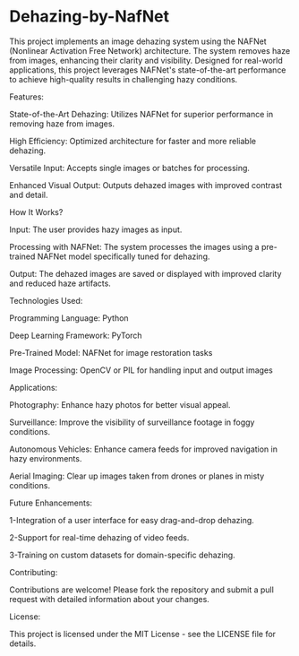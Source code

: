 # Dehazing-by-NafNet

This project implements an image dehazing system using the NAFNet (Nonlinear Activation Free Network) architecture. The system removes haze from images, enhancing their clarity and visibility. Designed for real-world applications, this project leverages NAFNet's state-of-the-art performance to achieve high-quality results in challenging hazy conditions.

Features:

State-of-the-Art Dehazing: Utilizes NAFNet for superior performance in removing haze from images.

High Efficiency: Optimized architecture for faster and more reliable dehazing.

Versatile Input: Accepts single images or batches for processing.

Enhanced Visual Output: Outputs dehazed images with improved contrast and detail.

How It Works?

Input: The user provides hazy images as input.

Processing with NAFNet: The system processes the images using a pre-trained NAFNet model specifically tuned for dehazing.

Output: The dehazed images are saved or displayed with improved clarity and reduced haze artifacts.

Technologies Used:

Programming Language: Python

Deep Learning Framework: PyTorch

Pre-Trained Model: NAFNet for image restoration tasks

Image Processing: OpenCV or PIL for handling input and output images

Applications:

Photography: Enhance hazy photos for better visual appeal.

Surveillance: Improve the visibility of surveillance footage in foggy conditions.

Autonomous Vehicles: Enhance camera feeds for improved navigation in hazy environments.

Aerial Imaging: Clear up images taken from drones or planes in misty conditions.

Future Enhancements:

1-Integration of a user interface for easy drag-and-drop dehazing.

2-Support for real-time dehazing of video feeds.

3-Training on custom datasets for domain-specific dehazing.

Contributing:

Contributions are welcome! Please fork the repository and submit a pull request with detailed information about your changes.

License:

This project is licensed under the MIT License - see the LICENSE file for details.
